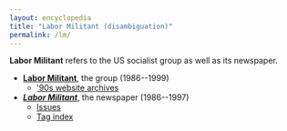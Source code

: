 ```yaml
---
layout: encyclopedia
title: "Labor Militant (disambiguation)"
permalink: /lm/
---
```


<b>Labor Militant</b> refers to the US socialist group as well as its newspaper.

* <b>[Labor Militant](/lm/group/)</b>, the group (1986--1999)
  * ['90s website archives](/lm/wayback/)
* <b>[<cite>Labor Militant</cite>](newspaper/)</b>, the newspaper (1986--1997)
  * [Issues](/lm/issues/)
  * [Tag index](/lm/tags/)
